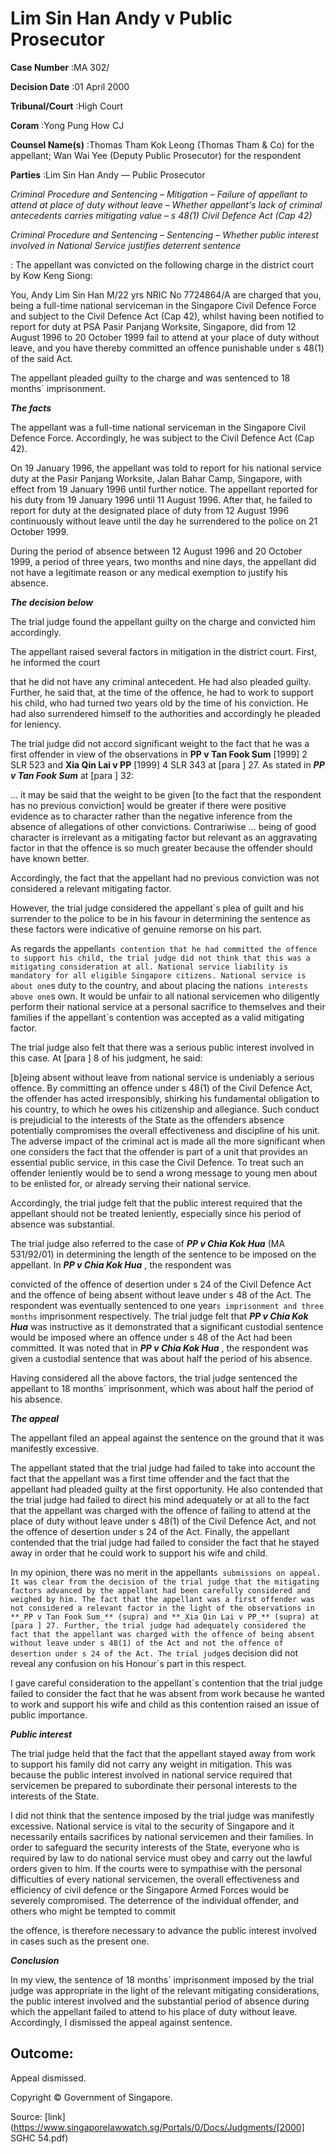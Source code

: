# Lim Sin Han Andy v Public Prosecutor 



**Case Number** :MA 302/ 

**Decision Date** :01 April 2000 

**Tribunal/Court** :High Court 

**Coram** :Yong Pung How CJ 

**Counsel Name(s)** :Thomas Tham Kok Leong (Thomas Tham & Co) for the appellant; Wan Wai Yee (Deputy Public Prosecutor) for the respondent 

**Parties** :Lim Sin Han Andy — Public Prosecutor 

_Criminal Procedure and Sentencing_ – _Mitigation_ – _Failure of appellant to attend at place of duty without leave_ – _Whether appellant's lack of criminal antecedents carries mitigating value_ – _s 48(1) Civil Defence Act (Cap 42)_ 

_Criminal Procedure and Sentencing_ – _Sentencing_ – _Whether public interest involved in National Service justifies deterrent sentence_ 

: The appellant was convicted on the following charge in the district court by Kow Keng Siong: 

 You, Andy Lim Sin Han M/22 yrs NRIC No 7724864/A are charged that you, being a full-time national serviceman in the Singapore Civil Defence Force and subject to the Civil Defence Act (Cap 42), whilst having been notified to report for duty at PSA Pasir Panjang Worksite, Singapore, did from 12 August 1996 to 20 October 1999 fail to attend at your place of duty without leave, and you have thereby committed an offence punishable under s 48(1) of the said Act. 

The appellant pleaded guilty to the charge and was sentenced to 18 months` imprisonment. 

**_The facts_** 

The appellant was a full-time national serviceman in the Singapore Civil Defence Force. Accordingly, he was subject to the Civil Defence Act (Cap 42). 

On 19 January 1996, the appellant was told to report for his national service duty at the Pasir Panjang Worksite, Jalan Bahar Camp, Singapore, with effect from 19 January 1996 until further notice. The appellant reported for his duty from 19 January 1996 until 11 August 1996. After that, he failed to report for duty at the designated place of duty from 12 August 1996 continuously without leave until the day he surrendered to the police on 21 October 1999. 

During the period of absence between 12 August 1996 and 20 October 1999, a period of three years, two months and nine days, the appellant did not have a legitimate reason or any medical exemption to justify his absence. 

**_The decision below_** 

The trial judge found the appellant guilty on the charge and convicted him accordingly. 

The appellant raised several factors in mitigation in the district court. First, he informed the court 


that he did not have any criminal antecedent. He had also pleaded guilty. Further, he said that, at the time of the offence, he had to work to support his child, who had turned two years old by the time of his conviction. He had also surrendered himself to the authorities and accordingly he pleaded for leniency. 

The trial judge did not accord significant weight to the fact that he was a first offender in view of the observations in **PP v Tan Fook Sum** <span class="citation">[1999] 2 SLR 523</span> and **Xia Qin Lai v PP** <span class="citation">[1999] 4 SLR 343</span> at [para ] 27. As stated in **_PP v Tan Fook Sum_** at [para ] 32: 

 ... it may be said that the weight to be given [to the fact that the respondent has no previous conviction] would be greater if there were positive evidence as to character rather than the negative inference from the absence of allegations of other convictions. Contrariwise ... being of good character is irrelevant as a mitigating factor but relevant as an aggravating factor in that the offence is so much greater because the offender should have known better. 

Accordingly, the fact that the appellant had no previous conviction was not considered a relevant mitigating factor. 

However, the trial judge considered the appellant`s plea of guilt and his surrender to the police to be in his favour in determining the sentence as these factors were indicative of genuine remorse on his part. 

As regards the appellant`s contention that he had committed the offence to support his child, the trial judge did not think that this was a mitigating consideration at all. National service liability is mandatory for all eligible Singapore citizens. National service is about one`s duty to the country, and about placing the nation`s interests above one`s own. It would be unfair to all national servicemen who diligently perform their national service at a personal sacrifice to themselves and their families if the appellant`s contention was accepted as a valid mitigating factor. 

The trial judge also felt that there was a serious public interest involved in this case. At [para ] 8 of his judgment, he said: 

 [b]eing absent without leave from national service is undeniably a serious offence. By committing an offence under s 48(1) of the Civil Defence Act, the offender has acted irresponsibly, shirking his fundamental obligation to his country, to which he owes his citizenship and allegiance. Such conduct is prejudicial to the interests of the State as the offenders absence potentially compromises the overall effectiveness and discipline of his unit. The adverse impact of the criminal act is made all the more significant when one considers the fact that the offender is part of a unit that provides an essential public service, in this case the Civil Defence. To treat such an offender leniently would be to send a wrong message to young men about to be enlisted for, or already serving their national service. 

Accordingly, the trial judge felt that the public interest required that the appellant should not be treated leniently, especially since his period of absence was substantial. 

The trial judge also referred to the case of **_PP v Chia Kok Hua_** (MA 531/92/01) in determining the length of the sentence to be imposed on the appellant. In **_PP v Chia Kok Hua_** , the respondent was 


convicted of the offence of desertion under s 24 of the Civil Defence Act and the offence of being absent without leave under s 48 of the Act. The respondent was eventually sentenced to one year`s imprisonment and three months` imprisonment respectively. The trial judge felt that **_PP v Chia Kok Hua_** was instructive as it demonstrated that a significant custodial sentence would be imposed where an offence under s 48 of the Act had been committed. It was noted that in **_PP v Chia Kok Hua_** , the respondent was given a custodial sentence that was about half the period of his absence. 

Having considered all the above factors, the trial judge sentenced the appellant to 18 months` imprisonment, which was about half the period of his absence. 

**_The appeal_** 

The appellant filed an appeal against the sentence on the ground that it was manifestly excessive. 

The appellant stated that the trial judge had failed to take into account the fact that the appellant was a first time offender and the fact that the appellant had pleaded guilty at the first opportunity. He also contended that the trial judge had failed to direct his mind adequately or at all to the fact that the appellant was charged with the offence of failing to attend at the place of duty without leave under s 48(1) of the Civil Defence Act, and not the offence of desertion under s 24 of the Act. Finally, the appellant contended that the trial judge had failed to consider the fact that he stayed away in order that he could work to support his wife and child. 

In my opinion, there was no merit in the appellant`s submissions on appeal. It was clear from the decision of the trial judge that the mitigating factors advanced by the appellant had been carefully considered and weighed by him. The fact that the appellant was a first offender was not considered a relevant factor in the light of the observations in **_PP v Tan Fook Sum_** (supra) and **_Xia Qin Lai v PP_** (supra) at [para ] 27. Further, the trial judge had adequately considered the fact that the appellant was charged with the offence of being absent without leave under s 48(1) of the Act and not the offence of desertion under s 24 of the Act. The trial judge`s decision did not reveal any confusion on his Honour`s part in this respect. 

I gave careful consideration to the appellant`s contention that the trial judge failed to consider the fact that he was absent from work because he wanted to work and support his wife and child as this contention raised an issue of public importance. 

**_Public interest_** 

The trial judge held that the fact that the appellant stayed away from work to support his family did not carry any weight in mitigation. This was because the public interest involved in national service required that servicemen be prepared to subordinate their personal interests to the interests of the State. 

I did not think that the sentence imposed by the trial judge was manifestly excessive. National service is vital to the security of Singapore and it necessarily entails sacrifices by national servicemen and their families. In order to safeguard the security interests of the State, everyone who is required by law to do national service must obey and carry out the lawful orders given to him. If the courts were to sympathise with the personal difficulties of every national servicemen, the overall effectiveness and efficiency of civil defence or the Singapore Armed Forces would be severely compromised. The deterrence of the individual offender, and others who might be tempted to commit 


the offence, is therefore necessary to advance the public interest involved in cases such as the present one. 

**_Conclusion_** 

In my view, the sentence of 18 months` imprisonment imposed by the trial judge was appropriate in the light of the relevant mitigating considerations, the public interest involved and the substantial period of absence during which the appellant failed to attend to his place of duty without leave. Accordingly, I dismissed the appeal against sentence. 

## Outcome: 

Appeal dismissed. 

 Copyright © Government of Singapore. 


Source: [link](https://www.singaporelawwatch.sg/Portals/0/Docs/Judgments/[2000] SGHC 54.pdf)
